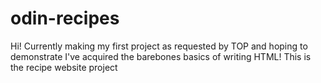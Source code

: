 # odin-recipes
Hi! Currently making my first project as requested by TOP and hoping to demonstrate I've acquired the barebones basics of writing HTML!
This is the recipe website project
